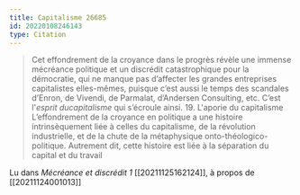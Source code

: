 ```yaml
---
title: Capitalisme 26685
id: 20220108246143
type: Citation
---
```


> Cet effondrement de la croyance dans le progrès révèle une immense mécréance politique et un discrédit catastrophique pour la démocratie, qui ne manque pas d’affecter les grandes entreprises capitalistes elles-mêmes, puisque c’est aussi le temps des scandales d’Enron, de Vivendi, de Parmalat, d’Andersen Consulting, etc. C’est l'*esprit ducapitalisme* qui s’écroule ainsi. 19. L'aporie du capitalisme L’effondrement de la croyance en politique a une histoire intrinsèquement liée à celles du capitalisme, de la révolution industrielle, et de la chute de la métaphysique onto-théologico- politique. Autrement dit, cette histoire est liée à la séparation du capital et du travail

Lu dans *Mécréance et discrédit 1* [[20211125162124]], à propos de [[20211124001013]]
